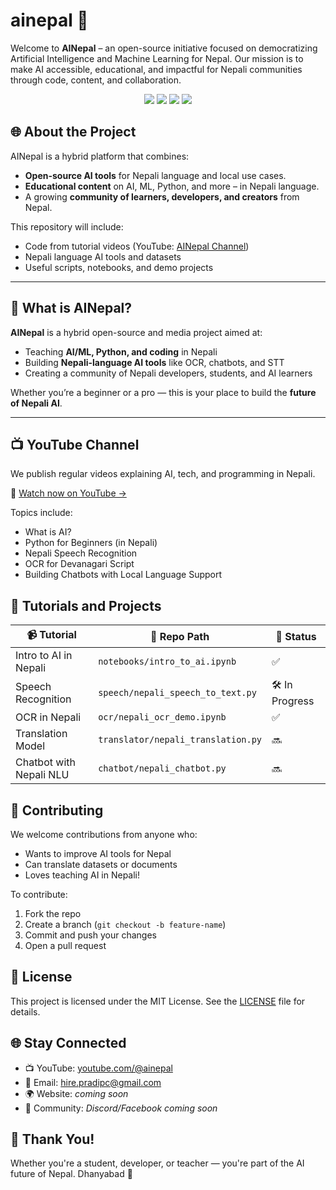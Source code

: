 
# ainepal 🤖

Welcome to **AINepal** – an open-source initiative focused on democratizing Artificial Intelligence and Machine Learning for Nepal. Our mission is to make AI accessible, educational, and impactful for Nepali communities through code, content, and collaboration.

<p align="center">
  <a href="https://youtube.com/@ainepalofficial"><img src="https://img.shields.io/badge/YouTube-AINepal-red?logo=youtube&style=flat-square" /></a>
  <a href="https://github.com/pradipchaudhary/ainepal"><img src="https://img.shields.io/github/stars/pradipchaudhary/ainepal?style=flat-square" /></a>
  <a href="https://github.com/pradipchaudhary/ainepal/issues"><img src="https://img.shields.io/github/issues/pradipchaudhary/ainepal?style=flat-square" /></a>
  <a href="LICENSE"><img src="https://img.shields.io/github/license/pradipchaudhary/ainepal?style=flat-square" /></a>
</p>

## 🌐 About the Project

AINepal is a hybrid platform that combines:

- **Open-source AI tools** for Nepali language and local use cases.
- **Educational content** on AI, ML, Python, and more – in Nepali language.
- A growing **community of learners, developers, and creators** from Nepal.

This repository will include:
- Code from tutorial videos (YouTube: [AINepal Channel](https://youtube.com/@ainepalofficial))
- Nepali language AI tools and datasets
- Useful scripts, notebooks, and demo projects


---

## 🚀 What is AINepal?

**AINepal** is a hybrid open-source and media project aimed at:
- Teaching **AI/ML, Python, and coding** in Nepali
- Building **Nepali-language AI tools** like OCR, chatbots, and STT
- Creating a community of Nepali developers, students, and AI learners

Whether you’re a beginner or a pro — this is your place to build the **future of Nepali AI**.

---



## 📺 YouTube Channel

We publish regular videos explaining AI, tech, and programming in Nepali.

🔗 [Watch now on YouTube →](https://youtube.com/@ainepalofficial)

Topics include:
- What is AI?
- Python for Beginners (in Nepali)
- Nepali Speech Recognition
- OCR for Devanagari Script
- Building Chatbots with Local Language Support

## 🧠 Tutorials and Projects

| 📹 Tutorial | 📁 Repo Path | 🔗 Status |
|------------|--------------|----------|
| Intro to AI in Nepali | `notebooks/intro_to_ai.ipynb` | ✅ |
| Speech Recognition | `speech/nepali_speech_to_text.py` | 🛠️ In Progress |
| OCR in Nepali | `ocr/nepali_ocr_demo.ipynb` | ✅ |
| Translation Model | `translator/nepali_translation.py` | 🔜 |
| Chatbot with Nepali NLU | `chatbot/nepali_chatbot.py` | 🔜 |


## 🤝 Contributing

We welcome contributions from anyone who:

* Wants to improve AI tools for Nepal
* Can translate datasets or documents
* Loves teaching AI in Nepali!

To contribute:

1. Fork the repo
2. Create a branch (`git checkout -b feature-name`)
3. Commit and push your changes
4. Open a pull request

## 📄 License

This project is licensed under the MIT License. See the [LICENSE](./LICENSE) file for details.


## 🌐 Stay Connected

* 📺 YouTube: [youtube.com/@ainepal](https://youtube.com/@ainepalofficial)
* 📧 Email: [hire.pradipc@gmail.com](mailto:hire.pradipc@gmail.com)
* 🌍 Website: *coming soon*
* 💬 Community: *Discord/Facebook coming soon*


 ## 🙏 Thank You!

 Whether you're a student, developer, or teacher — you're part of the AI future of Nepal. Dhanyabad 🙏


